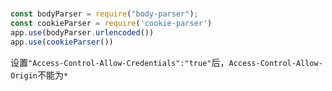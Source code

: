 #

```js
const bodyParser = require("body-parser");
const cookieParser = require('cookie-parser')
app.use(bodyParser.urlencoded())
app.use(cookieParser())
```

设置`"Access-Control-Allow-Credentials":"true"`后，`Access-Control-Allow-Origin`不能为`*`
